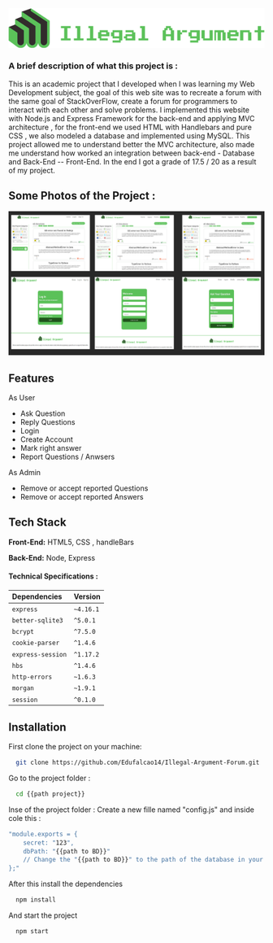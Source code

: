  <img src="/picsForDocs/logoForGitHub.png" alt="My cool logo"/>

### A brief description of what this project is :
This is an academic project that I developed when I was learning my Web Development subject, the goal of this web site was to recreate a forum with the same goal of StackOverFlow, create a forum for programmers to interact with each other and solve problems. I implemented this website with Node.js and Express Framework for the back-end and applying MVC architecture , for the front-end we used HTML with Handlebars and pure CSS , we also modeled a database and implemented using MySQL.
This project allowed me to understand better the MVC architecture, also made me understand how worked an integration between back-end - Database and Back-End -- Front-End.
In the end I got a grade of 17.5 / 20 as a result of my project.

## Some Photos of the Project : 

<img src="/picsForDocs/MONTAGE.png" alt="PICTURES OF THE PROJECT"/>

## Features

As User
- Ask Question 
- Reply Questions
- Login
- Create Account
- Mark right answer
- Report Questions / Anwsers

As Admin

- Remove or accept reported Questions
- Remove or accept reported Answers

## Tech Stack

**Front-End:** HTML5, CSS , handleBars

**Back-End:** Node, Express

#### Technical Specifications : 


| Dependencies | Version  |
| :--------    | :------- |
| `express`            | `~4.16.1`|
|   `better-sqlite3`   | `^5.0.1` |
|   `bcrypt`           | `^7.5.0 `|
| `cookie-parser`      | `^1.4.6` |
| `express-session`    | `^1.17.2`|
| `hbs`                | `^1.4.6` |
| `http-errors `       | `~1.6.3` |
| `morgan`             | `~1.9.1` |
| `session`            | `^0.1.0` |


## Installation

First clone the project on your machine:
```bash
  git clone https://github.com/Edufalcao14/Illegal-Argument-Forum.git
```
Go to the project folder :
```bash
  cd {{path project}}
```
Inse of the project folder :
Create a new fille named "config.js" and inside cole this :
```bash
"module.exports = {
    secret: "123",
    dbPath: "{{path to BD}}"
    // Change the "{{path to BD}}" to the path of the database in your machine.
};"
```
After this install the dependencies

```bash
  npm install
```

And start the project 

```bash
  npm start
```
